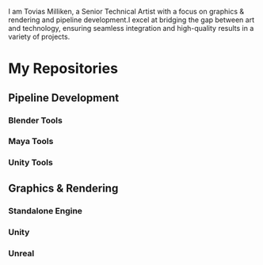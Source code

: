 I am Tovias Milliken, a Senior Technical Artist with a focus on graphics & rendering and pipeline development.I excel at bridging the gap between art and technology, ensuring seamless integration and high-quality results in a variety of projects.

# My Repositories 
## Pipeline Development 
### Blender Tools
### Maya Tools
### Unity Tools

## Graphics & Rendering
### Standalone Engine
### Unity
### Unreal

